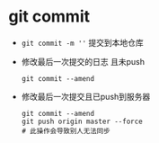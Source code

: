 # git commit

- `git commit -m ''` 提交到本地仓库

- 修改最后一次提交的日志 且未push

  ```
  git commit --amend
  ```

- 修改最后一次提交且已push到服务器

   ```
   git commit --amend
   git push origin master --force
   # 此操作会导致别人无法同步
   ```

  

